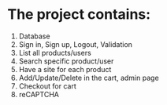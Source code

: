 # The project contains:
1. Database
2. Sign in, Sign up, Logout, Validation
3. List all products/users
4. Search specific product/user
5. Have a site for each product
6. Add/Update/Delete in the cart, admin page
7. Checkout for cart
8. reCAPTCHA

